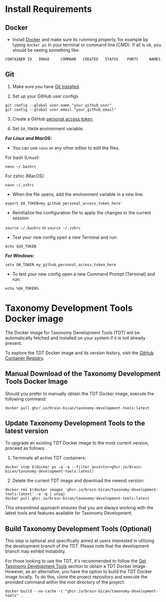 # Install Requirements

## Docker

- Install [Docker](https://www.docker.com/get-docker) and make sure its runnning properly, for example by typing `docker ps` in your terminal or command line (CMD). If all is ok, you should be seeing something like:

```
CONTAINER ID   IMAGE     COMMAND   CREATED   STATUS    PORTS     NAMES
```

## Git

1. Make sure you have [Git installed](https://git-scm.com/book/en/v2/Getting-Started-Installing-Git).

2. Set up your GitHub user configs

```
git config --global user.name "your_github_user"
git config --global user.email "your_github_email"
```

3. Create a GitHub [personal access token](https://docs.github.com/en/authentication/keeping-your-account-and-data-secure/managing-your-personal-access-tokens#creating-a-personal-access-token-classic).

4. Set `GH_TOKEN` environment variable. 

**_For Linux and MacOS:_**

- You can use `nano` or any other editor to edit the files.

For bash (Linux):
```
nano ~/.bashrc
```

For zshrc (MacOS):
```
nano ~/.zshrc
```

- When the file opens, add the environment variable in a new line:

```
export GH_TOKEN=my_github_personal_access_token_here`
```

- Reinitialize the configuration file to apply the changes to the current session:

`source ~/.bashrc` or `source ~/.zshrc`

- Test your new config open a new Terminal and run: 

```
echo $GH_TOKEN
```

**_For Windows:_**
```
setx GH_TOKEN my_github_personal_access_token_here
```

- To test your new config open a new Command Prompt (Terminal) and run:
```
echo %GH_TOKEN%
```

# Taxonomy Development Tools Docker image

The Docker image for Taxonomy Development Tools (TDT) will be automatically fetched and installed on your system if it is not already present.

To explore the TDT Docker image and its version history, visit the [GitHub Container Registry](https://github.com/brain-bican/taxonomy-development-tools/pkgs/container/taxonomy-development-tools).

## Manual Download of the Taxonomy Development Tools Docker Image

Should you prefer to manually obtain the TDT Docker image, execute the following command:

```
docker pull ghcr.io/brain-bican/taxonomy-development-tools:latest
```

## Update Taxonomy Development Tools to the latest version

To upgrade an existing TDT Docker image to the most current version, proceed as follows:

1. Terminate all active TDT containers:
```
docker stop $(docker ps -a -q --filter ancestor=ghcr.io/brain-bican/taxonomy-development-tools:latest)
```

2. Delete the current TDT image and download the newest version:
```
docker rmi $(docker images 'ghcr.io/brain-bican/taxonomy-development-tools:latest' -a -q | uniq)
docker pull ghcr.io/brain-bican/taxonomy-development-tools:latest
```

This streamlined approach ensures that you are always working with the latest tools and features available for Taxonomy Development.

## Build Taxonomy Development Tools (Optional)

This step is optional and specifically aimed at users interested in utilizing the development branch of the TDT. Please note that the development branch may exhibit instability.

For those looking to use the TDT, it's recommended to follow the [Get Taxonomy Development Tools](#get-taxonomy-development-tools) section to obtain a TDT Docker Image. However, as an alternative, you have the option to build the TDT Docker image locally. To do this, clone the project repository and execute the provided command within the root directory of the project:

```
docker build --no-cache -t "ghcr.io/brain-bican/taxonomy-development-tools" .
```